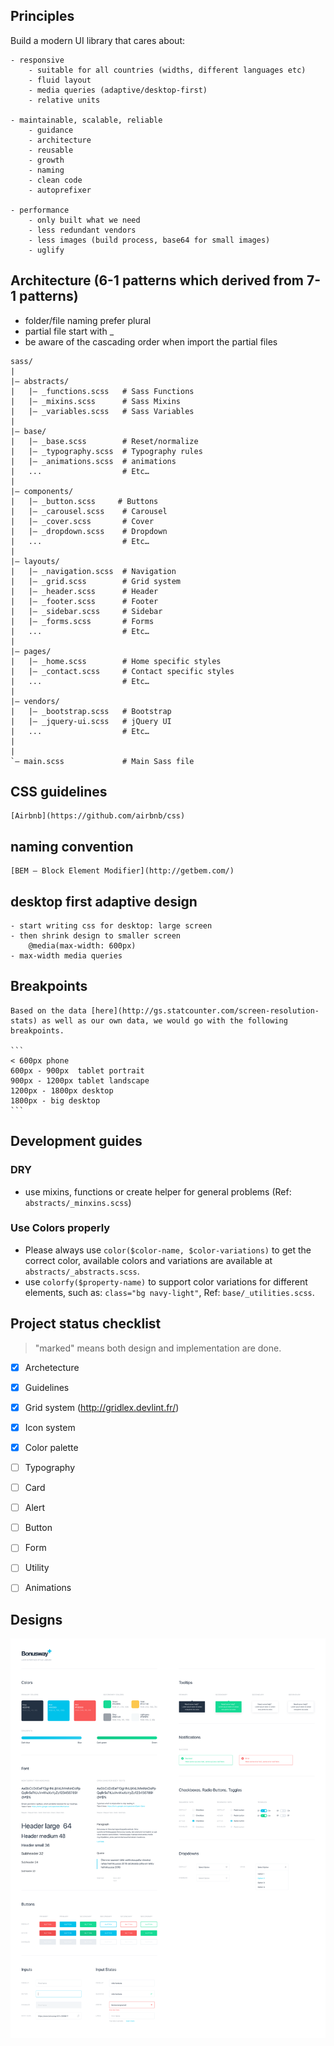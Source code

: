 ## Principles

Build a modern UI library that cares about:

	- responsive
		- suitable for all countries (widths, different languages etc)
		- fluid layout
		- media queries (adaptive/desktop-first)
		- relative units

	- maintainable, scalable, reliable
		- guidance
		- architecture
		- reusable
		- growth
		- naming
		- clean code
		- autoprefixer
	
	- performance
		- only built what we need
		- less redundant vendors
		- less images (build process, base64 for small images)
		- uglify


##  Architecture (6-1 patterns which derived from 7-1 patterns)

- folder/file naming prefer plural
- partial file start with _
- be aware of the cascading order when import the partial files

```
sass/
|
|– abstracts/
|   |– _functions.scss   # Sass Functions
|   |– _mixins.scss      # Sass Mixins
|   |– _variables.scss   # Sass Variables
|
|– base/
|   |– _base.scss        # Reset/normalize
|   |– _typography.scss  # Typography rules
|   |– _animations.scss  # animations
|   ...                  # Etc…
|
|– components/
|   |– _button.scss     # Buttons
|   |– _carousel.scss    # Carousel
|   |– _cover.scss       # Cover
|   |– _dropdown.scss    # Dropdown
|   ...                  # Etc…
|
|– layouts/
|   |– _navigation.scss  # Navigation
|   |– _grid.scss        # Grid system
|   |– _header.scss      # Header
|   |– _footer.scss      # Footer
|   |– _sidebar.scss     # Sidebar
|   |– _forms.scss       # Forms
|   ...                  # Etc…
|
|– pages/
|   |– _home.scss        # Home specific styles
|   |– _contact.scss     # Contact specific styles
|   ...                  # Etc…
|
|– vendors/
|   |– _bootstrap.scss   # Bootstrap
|   |– _jquery-ui.scss   # jQuery UI
|   ...                  # Etc…
|
|
`– main.scss             # Main Sass file
```

## CSS guidelines
	[Airbnb](https://github.com/airbnb/css)

## naming convention
	[BEM — Block Element Modifier](http://getbem.com/)

## desktop first adaptive design
	- start writing css for desktop: large screen
    - then shrink design to smaller screen
        @media(max-width: 600px)
    - max-width media queries

## Breakpoints
	
	Based on the data [here](http://gs.statcounter.com/screen-resolution-stats) as well as our own data, we would go with the following breakpoints.

	```
	< 600px phone
    600px - 900px  tablet portrait
    900px - 1200px tablet landscape
    1200px - 1800px desktop
    1800px - big desktop
	```

## Development guides

### DRY
	
   - use mixins, functions or create helper for general problems (Ref: `abstracts/_minxins.scss`)

### Use Colors properly

 - Please always use `color($color-name, $color-variations)` to get the correct color, available colors and variations are available at `abstracts/_abstracts.scss`.
 - use `colorfy($property-name)` to support color variations for different elements, such as: `class="bg navy-light"`, Ref: `base/_utilities.scss`.



## Project status checklist

> "marked" means both design and implementation are done.

- [x] Archetecture
- [x] Guidelines
- [x] Grid system (http://gridlex.devlint.fr/)
- [x] Icon system
- [x] Color palette
- [ ] Typography
- [ ] Card
- [ ] Alert
- [ ] Button
- [ ] Form
- [ ] Utility
- [ ] Animations


## Designs

![#1](designs/ui-1.png)